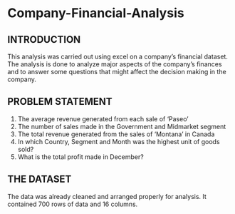 # Company-Financial-Analysis

## INTRODUCTION
This analysis was carried out using excel on a company’s financial dataset. The analysis is done to analyze major aspects of the company’s finances and to answer some questions that might affect the decision making in the company.

## PROBLEM STATEMENT
1. The average revenue generated from each sale of ‘Paseo’
2. The number of sales made in the Government and Midmarket segment
3. The total revenue generated from the sales of ‘Montana’ in Canada
4. In which Country, Segment and Month was the highest unit of goods sold?
5. What is the total profit made in December?

## THE DATASET
The data was already cleaned and arranged properly for analysis. It contained 700 rows of data and 16 columns.




